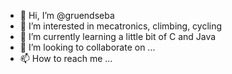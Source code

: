 - 👋 Hi, I’m @gruendseba
- 👀 I’m interested in mecatronics, climbing, cycling
- 🌱 I’m currently learning a little bit of C and Java
- 💞️ I’m looking to collaborate on ...
- 📫 How to reach me ...

<!---
gruendseba/gruendseba is a ✨ special ✨ repository because its `README.md` (this file) appears on your GitHub profile.
You can click the Preview link to take a look at your changes.
--->
